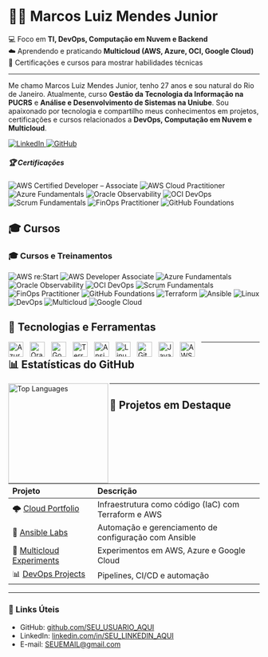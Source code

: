 # 👨‍💻 Marcos Luiz Mendes Junior

💻 Foco em **TI, DevOps, Computação em Nuvem e Backend**  
☁️ Aprendendo e praticando **Multicloud (AWS, Azure, OCI, Google Cloud)**  
🚀 Certificações e cursos para mostrar habilidades técnicas  

---

Me chamo Marcos Luiz Mendes Junior, tenho 27 anos e sou natural do Rio de Janeiro. Atualmente, curso **Gestão da Tecnologia da Informação na PUCRS** e **Análise e Desenvolvimento de Sistemas na Uniube**. Sou apaixonado por tecnologia e compartilho meus conhecimentos em projetos, certificações e cursos relacionados a **DevOps, Computação em Nuvem e Multicloud**.

<p align="left">
    <a href="https://www.linkedin.com/in/SEU_LINKEDIN_AQUI">
        <img 
            alt="LinkedIn" 
            title="Conecte-se no LinkedIn" 
            src="https://custom-icon-badges.demolab.com/badge/LinkedIn-0077B5?style=for-the-badge&logo=linkedin&logoColor=white"
        />
    </a>
    <a href="https://github.com/SEU_GITHUB_AQUI">
        <img 
            alt="GitHub" 
            title="Me siga no GitHub" 
            src="https://custom-icon-badges.demolab.com/badge/GitHub-181717?style=for-the-badge&logo=github&logoColor=white"
        />
    </a>
</p>


##### 🏆 Certificações

<!-- Cores consistentes: AWS Developer = cinza escuro, AWS Cloud Practitioner = laranja, Azure = azul, OCI = vermelho, Outros cursos = cinza escuro -->

![AWS Certified Developer – Associate](https://img.shields.io/badge/AWS-Developer_Associate-555555?style=for-the-badge&logo=amazon-aws&logoColor=white)
![AWS Cloud Practitioner](https://img.shields.io/badge/AWS-Cloud_Practitioner-FF9900?style=for-the-badge&logo=amazon-aws&logoColor=white)
![Azure Fundamentals](https://img.shields.io/badge/Azure-Fundamentals-0078D4?style=for-the-badge&logo=microsoftazure&logoColor=white)
![Oracle Observability](https://img.shields.io/badge/OCI-Observability_Professional-F80000?style=for-the-badge&logo=oracle&logoColor=white)
![OCI DevOps](https://img.shields.io/badge/OCI-DevOps_Professional-F80000?style=for-the-badge&logo=oracle&logoColor=white)
![Scrum Fundamentals](https://img.shields.io/badge/Scrum-Fundamentals-555555?style=for-the-badge&logo=scrumalliance&logoColor=white)
![FinOps Practitioner](https://img.shields.io/badge/FinOps-Practitioner-555555?style=for-the-badge&logo=finopsfoundation&logoColor=white)
![GitHub Foundations](https://img.shields.io/badge/GitHub-Foundations-555555?style=for-the-badge&logo=github&logoColor=white)

## 🎓 Cursos

### 🎓 Cursos e Treinamentos

<!-- Cores consistentes: AWS = laranja, Azure = azul, OCI = vermelho, Google Cloud = azul claro, Outros cursos = cinza escuro -->

![AWS re:Start](https://img.shields.io/badge/AWS-reStart-FF9900?style=for-the-badge&logo=amazon-aws&logoColor=white)
![AWS Developer Associate](https://img.shields.io/badge/AWS-Developer_Associate-555555?style=for-the-badge&logo=amazon-aws&logoColor=white)
![Azure Fundamentals](https://img.shields.io/badge/Azure-Fundamentals-0078D4?style=for-the-badge&logo=microsoftazure&logoColor=white)
![Oracle Observability](https://img.shields.io/badge/OCI-Observability_Professional-F80000?style=for-the-badge&logo=oracle&logoColor=white)
![OCI DevOps](https://img.shields.io/badge/OCI-DevOps_Professional-F80000?style=for-the-badge&logo=oracle&logoColor=white)
![Scrum Fundamentals](https://img.shields.io/badge/Scrum-Fundamentals-555555?style=for-the-badge&logo=scrumalliance&logoColor=white)
![FinOps Practitioner](https://img.shields.io/badge/FinOps-Practitioner-555555?style=for-the-badge&logo=finopsfoundation&logoColor=white)
![GitHub Foundations](https://img.shields.io/badge/GitHub-Foundations-555555?style=for-the-badge&logo=github&logoColor=white)
![Terraform](https://img.shields.io/badge/Terraform-Curso-6F42C1?style=for-the-badge&logo=terraform&logoColor=white)
![Ansible](https://img.shields.io/badge/Ansible-Curso-EE0000?style=for-the-badge&logo=ansible&logoColor=white)
![Linux](https://img.shields.io/badge/Linux-Curso-000000?style=for-the-badge&logo=linux&logoColor=white)
![DevOps](https://img.shields.io/badge/DevOps-Curso-555555?style=for-the-badge&logo=devops&logoColor=white)
![Multicloud](https://img.shields.io/badge/Multicloud-Curso-555555?style=for-the-badge)
![Google Cloud](https://img.shields.io/badge/Google_Cloud-Curso-4285F4?style=for-the-badge&logo=googlecloud&logoColor=white)

##  🤖 Tecnologias e Ferramentas

<img align="left" alt="Azure" title="Azure" width="30px" style="padding-right: 10px;" src="https://cdn.jsdelivr.net/gh/devicons/devicon@latest/icons/azure/azure-original.svg" />
<img align="left" alt="Oracle" title="Oracle Cloud" width="30px" style="padding-right: 10px;" src="https://cdn.jsdelivr.net/gh/devicons/devicon@latest/icons/oracle/oracle-original.svg" />
<img align="left" alt="Google Cloud" title="Google Cloud" width="30px" style="padding-right: 10px;" src="https://cdn.jsdelivr.net/gh/devicons/devicon@latest/icons/googlecloud/googlecloud-original.svg" />
<img align="left" alt="Terraform" title="Terraform" width="30px" style="padding-right: 10px;" src="https://cdn.jsdelivr.net/gh/devicons/devicon@latest/icons/terraform/terraform-original.svg" />
<img align="left" alt="Ansible" title="Ansible" width="30px" style="padding-right: 10px;" src="https://cdn.jsdelivr.net/gh/devicons/devicon@latest/icons/ansible/ansible-original.svg" />
<img align="left" alt="Linux" title="Linux" width="30px" style="padding-right: 10px;" src="https://cdn.jsdelivr.net/gh/devicons/devicon@latest/icons/linux/linux-original.svg" />
<img align="left" alt="Git" title="Git" width="30px" style="padding-right: 10px;" src="https://cdn.jsdelivr.net/gh/devicons/devicon@latest/icons/git/git-original.svg" />
<img align="left" alt="JavaScript" title="JavaScript" width="30px" style="padding-right: 10px;" src="https://cdn.jsdelivr.net/gh/devicons/devicon@latest/icons/javascript/javascript-original.svg" />
<img align="left" alt="AWS" title="AWS" width="30px" style="padding-right: 10px;" src="https://upload.wikimedia.org/wikipedia/commons/0/0e/Amazon_Web_Services_Logo.svg" />


---

## 📊 Estatísticas do GitHub

<p>
  <!-- Gráfico de pizza com linguagens mais usadas, tema limpo -->
  <img align="left" alt="Top Languages" height="200" src="https://github-readme-stats.vercel.app/api/top-langs/?username=SEU_USUARIO_AQUI&layout=pie&theme=tokyonight&langs_count=10&hide=HTML,CSS" />
</p>


---

## 💼 Projetos em Destaque

| Projeto | Descrição |
|:--|:--|
| 🌩️ [Cloud Portfolio](https://github.com/SEU_USUARIO_AQUI/cloud-portfolio) | Infraestrutura como código (IaC) com Terraform e AWS |
| 🐳 [Ansible Labs](https://github.com/SEU_USUARIO_AQUI/ansible-labs) | Automação e gerenciamento de configuração com Ansible |
| 🧠 [Multicloud Experiments](https://github.com/SEU_USUARIO_AQUI/multicloud-experiments) | Experimentos em AWS, Azure e Google Cloud |
| 📊 [DevOps Projects](https://github.com/SEU_USUARIO_AQUI/devops-projects) | Pipelines, CI/CD e automação |

---

### 🔗 Links Úteis

- GitHub: [github.com/SEU_USUARIO_AQUI](https://github.com/SEU_USUARIO_AQUI)  
- LinkedIn: [linkedin.com/in/SEU_LINKEDIN_AQUI](https://linkedin.com/in/SEU_LINKEDIN_AQUI)  
- E-mail: SEUEMAIL@gmail.com
